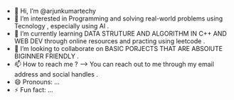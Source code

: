 - 👋 Hi, I’m @arjunkumartechy
- 👀 I’m interested in Programming and solving real-world problems using Tecnology , especially using AI . 
- 🌱 I’m currently learning DATA STRUTURE AND ALGORITHM IN C++ AND WEB DEV through online resources and practing using leetcode . 
- 💞️ I’m looking to collaborate on BASIC PORJECTS THAT ARE ABSOlUTE BIGINNER FRIENDLY . 
- 📫 How to reach me  ? --> You can reach out to me through my email address and social handles  . 
- 😄 Pronouns: ...
- ⚡ Fun fact: ...

<!---
arjunkumartechy/arjunkumartechy is a ✨ special ✨ repository because its `README.md` (this file) appears on your GitHub profile.
You can click the Preview link to take a look at your changes.
--->
